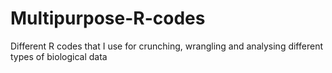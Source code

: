 # Multipurpose-R-codes
Different R codes that I use for crunching, wrangling and analysing different types of biological data
